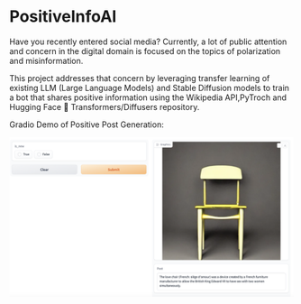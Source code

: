 # PositiveInfoAI

Have you recently entered social media? Currently, a lot of public attention and concern in the digital domain is focused on the topics of polarization and misinformation. 

This project addresses that concern by leveraging transfer learning of existing LLM (Large Language Models) and Stable Diffusion models to train a bot that shares positive information using the Wikipedia API,PyTroch and Hugging Face 🤗 Transformers/Diffusers repository.

Gradio Demo of Positive Post Generation:

<img src="images/img_1.png" alt="Positive Post" width="800"/>
